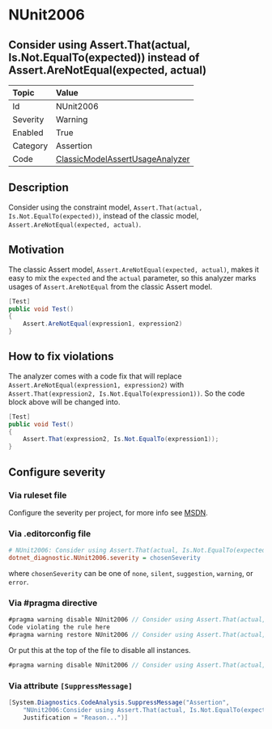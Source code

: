 # NUnit2006

## Consider using Assert.That(actual, Is.Not.EqualTo(expected)) instead of Assert.AreNotEqual(expected, actual)

| Topic    | Value
| :--      | :--
| Id       | NUnit2006
| Severity | Warning
| Enabled  | True
| Category | Assertion
| Code     | [ClassicModelAssertUsageAnalyzer](https://github.com/nunit/nunit.analyzers/blob/master/src/nunit.analyzers/ClassicModelAssertUsage/ClassicModelAssertUsageAnalyzer.cs)

## Description

Consider using the constraint model, `Assert.That(actual, Is.Not.EqualTo(expected))`, instead of the classic model, `Assert.AreNotEqual(expected, actual)`.

## Motivation

The classic Assert model, `Assert.AreNotEqual(expected, actual)`, makes it easy to mix the `expected` and the `actual` parameter,
so this analyzer marks usages of `Assert.AreNotEqual` from the classic Assert model.

```csharp
[Test]
public void Test()
{
    Assert.AreNotEqual(expression1, expression2)
}
```

## How to fix violations

The analyzer comes with a code fix that will replace `Assert.AreNotEqual(expression1, expression2)`
with `Assert.That(expression2, Is.Not.EqualTo(expression1))`. So the code block above will be changed into.

```csharp
[Test]
public void Test()
{
    Assert.That(expression2, Is.Not.EqualTo(expression1));
}
```

<!-- start generated config severity -->
## Configure severity

### Via ruleset file

Configure the severity per project, for more info see [MSDN](https://msdn.microsoft.com/en-us/library/dd264949.aspx).

### Via .editorconfig file

```ini
# NUnit2006: Consider using Assert.That(actual, Is.Not.EqualTo(expected)) instead of Assert.AreNotEqual(expected, actual)
dotnet_diagnostic.NUnit2006.severity = chosenSeverity
```

where `chosenSeverity` can be one of `none`, `silent`, `suggestion`, `warning`, or `error`.

### Via #pragma directive

```csharp
#pragma warning disable NUnit2006 // Consider using Assert.That(actual, Is.Not.EqualTo(expected)) instead of Assert.AreNotEqual(expected, actual)
Code violating the rule here
#pragma warning restore NUnit2006 // Consider using Assert.That(actual, Is.Not.EqualTo(expected)) instead of Assert.AreNotEqual(expected, actual)
```

Or put this at the top of the file to disable all instances.

```csharp
#pragma warning disable NUnit2006 // Consider using Assert.That(actual, Is.Not.EqualTo(expected)) instead of Assert.AreNotEqual(expected, actual)
```

### Via attribute `[SuppressMessage]`

```csharp
[System.Diagnostics.CodeAnalysis.SuppressMessage("Assertion",
    "NUnit2006:Consider using Assert.That(actual, Is.Not.EqualTo(expected)) instead of Assert.AreNotEqual(expected, actual)",
    Justification = "Reason...")]
```
<!-- end generated config severity -->
